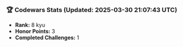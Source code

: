 ### 🏆 Codewars Stats (Updated: 2025-03-30 21:07:43 UTC)

- **Rank:** 8 kyu
- **Honor Points:** 3
- **Completed Challenges:** 1
